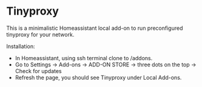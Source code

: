 # Tinyproxy

This is a minimalistic Homeassistant local add-on to run preconfigured tinyproxy for your network.

Installation:
* In Homeassistant, using ssh terminal clone to /addons.
* Go to Settings -> Add-ons -> ADD-ON STORE -> three dots on the top -> Check for updates
* Refresh the page, you should see Tinyproxy under Local Add-ons.
